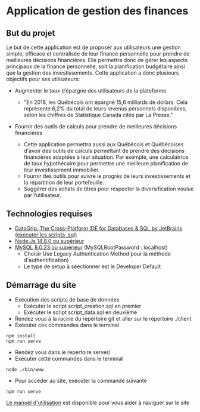 # Application de gestion des finances

## But du projet
Le but de cette application est de proposer aux utilisateurs une gestion simple, efficace et centralisée de leur finance personnelle pour prendre de meilleures décisions financières. Elle permettra donc de gérer les aspects principaux de la finance personnelle, soit la planification budgétaire ainsi que la gestion des investissements. Cette application a donc plusieurs objectifs pour ses utilisateurs:

* Augmenter le taux d’épargne des utilisateurs de la plateforme
  
    * "En 2018, les Québécois ont épargné 15,6 milliards de dollars. Cela
    représente 6,2% du total de leurs revenus personnels disponibles,
    selon les chiffres de Statistique Canada cités par La Presse."
    
* Fournir des outils de calculs pour prendre de meilleures décisions
    financières
  
    * Cette application permettra aussi aux Québécois et Québécoises
    d'avoir des outils de calculs permettant de prendre des décisions
    financières adaptées à leur situation. Par exemple, une calculatrice
    de taux hypothécaire pour permettre une meilleure planification de
    leur investissement immobilier.
    * Fournir des outils pour suivre le progrès de leurs investissements et
    la répartition de leur portefeuille.
    * Suggérer des achats de titres pour respecter la diversification voulue
    par l’utilisateur.
   
## Technologies requises
* [DataGrip: The Cross-Platform IDE for Databases & SQL by JetBrains (executer les scripts .sql)](https://www.jetbrains.com/datagrip/) 
* [Node.Js 14.8.0 ou supérieur](https://nodejs.org/en/download/)
* [MySQL 8.0.23 ou supérieur](https://dev.mysql.com/downloads/installer/) (MySQLRootPassword : localhost)
  * Choisir Use Legacy Authentication Method pour la méthode d'authentification)
  * Le type de setup à séectionner est le Developer Default

## Démarrage du site
* Exécution des scripts de base de données
  * Exécuter le script script_creation.sql en premier
  * Exécuter le script script_data.sql en deuxième
* Rendez vous à la racine du repértoire git et aller sur le répertoire ./client
* Exécuter ces commandes dans le terminal
```
npm install
npm run serve
```
* Rendez vous dans le repertoire server/
* Exécuter cette commandes dans le terminal
```
node ./bin/www
```
* Pour accéder au site, exécuter la commande suivante
```
npm run serve
```
[Le manuel d'utilisation](https://github.com/BellahsenHamza/Application-de-gestion-des-finances/blob/main/Manuel%20d'utilisation.pdf) est disponible pour vous aider à naviguer sur le site
